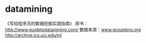 # datamining
《写给程序员的数据挖掘实践指南》
原书：http://www.guidetodatamining.com/
数据来源：www.grouplens.org
         http://archive.ics.uci.edu/ml
